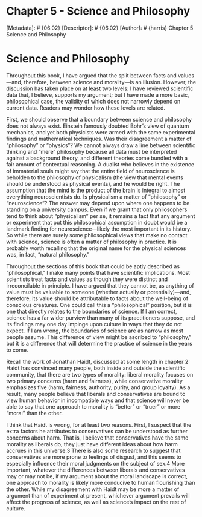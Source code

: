 # Chapter 5 - Science and Philosophy
[Metadata]: # {06.02}
[Descriptor]: # {06.02}
[Author]: # {harris}
Chapter 5
Science and Philosophy
# Science and Philosophy
Throughout this book, I have argued that the split between facts and
values—and, therefore, between science and morality—is an illusion. However,
the discussion has taken place on at least two levels: I have reviewed
scientific data that, I believe, supports my argument; but I have made a more
basic, philosophical case, the validity of which does not narrowly depend on
current data. Readers may wonder how these levels are related.

First, we should observe that a boundary between science and philosophy does
not always exist. Einstein famously doubted Bohr’s view of quantum mechanics,
and yet both physicists were armed with the same experimental findings and
mathematical techniques. Was their disagreement a matter of “philosophy” or
“physics”? We cannot always draw a line between scientific thinking and “mere”
philosophy because all data must be interpreted against a background theory,
and different theories come bundled with a fair amount of contextual reasoning.
A dualist who believes in the existence of immaterial souls might say that the
entire field of neuroscience is beholden to the philosophy of physicalism (the
view that mental events should be understood as physical events), and he would
be right. The assumption that the mind is the product of the brain is integral
to almost everything neuroscientists do. Is physicalism a matter of
“philosophy” or “neuroscience”? The answer may depend upon where one happens to
be standing on a university campus. Even if we grant that only philosophers
tend to think about “physicalism” per se, it remains a fact that any argument
or experiment that put this philosophical assumption in doubt would be a
landmark finding for neuroscience—likely the most important in its history. So
while there are surely some philosophical views that make no contact with
science, science is often a matter of philosophy in practice. It is probably
worth recalling that the original name for the physical sciences was, in fact,
“natural philosophy.”

Throughout the sections of this book that could be aptly described as
“philosophical,” I make many points that have scientific implications. Most
scientists treat facts and values as though they were distinct and
irreconcilable in principle. I have argued that they cannot be, as anything of
value must be valuable to someone (whether actually or potentially)—and,
therefore, its value should be attributable to facts about the well-being of
conscious creatures. One could call this a “philosophical” position, but it is
one that directly relates to the boundaries of science. If I am correct,
science has a far wider purview than many of its practitioners suppose, and its
findings may one day impinge upon culture in ways that they do not expect. If I
am wrong, the boundaries of science are as narrow as most people assume. This
difference of view might be ascribed to “philosophy,” but it is a difference
that will determine the practice of science in the years to come.

Recall the work of Jonathan Haidt, discussed at some length in chapter 2: Haidt
has convinced many people, both inside and outside the scientific community,
that there are two types of morality: liberal morality focuses on two primary
concerns (harm and fairness), while conservative morality emphasizes five
(harm, fairness, authority, purity, and group loyalty). As a result, many
people believe that liberals and conservatives are bound to view human behavior
in incompatible ways and that science will never be able to say that one
approach to morality is “better” or “truer” or more “moral” than the other.

I think that Haidt is wrong, for at least two reasons. First, I suspect that
the extra factors he attributes to conservatives can be understood as further
concerns about harm. That is, I believe that conservatives have the same
morality as liberals do, they just have different ideas about how harm accrues
in this universe.3 There is also some research to suggest that conservatives
are more prone to feelings of disgust, and this seems to especially influence
their moral judgments on the subject of sex.4 More important, whatever the
differences between liberals and conservatives may or may not be, if my
argument about the moral landscape is correct, one approach to morality is
likely more conducive to human flourishing than the other. While my
disagreement with Haidt may be more a matter of argument than of experiment at
present, whichever argument prevails will affect the progress of science, as
well as science’s impact on the rest of culture.

